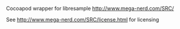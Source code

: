 Cocoapod wrapper for libresample http://www.mega-nerd.com/SRC/

See http://www.mega-nerd.com/SRC/license.html for licensing